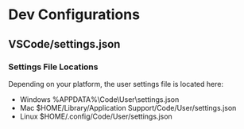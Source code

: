 # Dev Configurations

## VSCode/settings.json
### Settings File Locations
Depending on your platform, the user settings file is located here:

- Windows %APPDATA%\Code\User\settings.json
- Mac $HOME/Library/Application Support/Code/User/settings.json
- Linux $HOME/.config/Code/User/settings.json
